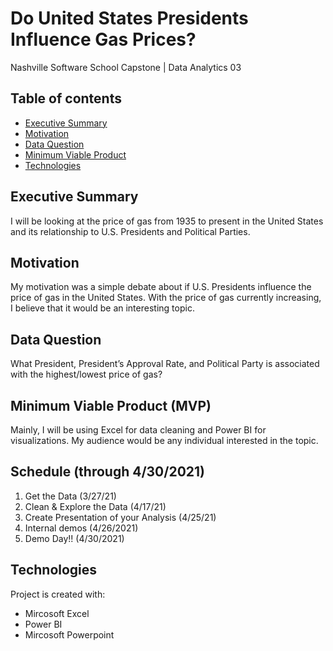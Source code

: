 # Do United States Presidents Influence Gas Prices? 
Nashville Software School Capstone | Data Analytics 03

## Table of contents
* [Executive Summary](#executive-summary)
* [Motivation](#motivation)
* [Data Question](#data-question)
* [Minimum Viable Product](#minimum-viable-product)
* [Technologies](#technologies)

## Executive Summary
I will be looking at the price of gas from 1935 to present in the United States and its 
relationship to U.S. Presidents and Political Parties.

## Motivation
My motivation was a simple debate about if U.S. Presidents influence the price of gas 
in the United States. With the price of gas currently increasing, I believe that it would 
be an interesting topic.

## Data Question
What President, President’s Approval Rate, and Political Party is associated with the 
highest/lowest price of gas?

## Minimum Viable Product (MVP)
Mainly, I will be using Excel for data cleaning and Power BI for visualizations. My 
audience would be any individual interested in the topic.

## Schedule (through 4/30/2021)
1. Get the Data (3/27/21)
2. Clean & Explore the Data (4/17/21)
3. Create Presentation of your Analysis (4/25/21)
4. Internal demos (4/26/2021)
5. Demo Day!! (4/30/2021)
	
## Technologies
Project is created with:
* Mircosoft Excel
* Power BI
* Mircosoft Powerpoint

